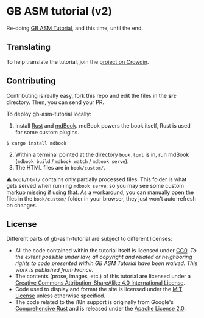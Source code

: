 # GB ASM tutorial (v2)

Re-doing [GB ASM Tutorial](https://github.com/ISSOtm/gb-asm-tutorial-old), and this time, until the end.

## Translating

To help translate the tutorial, join the [project on Crowdin](https://crowdin.com/project/gb-asm-tutorial).

## Contributing 

Contributing is really easy, fork this repo and edit the files in the **src** directory. Then, you can send your PR.

To deploy gb-asm-tutorial locally:

1. Install [Rust](https://www.rust-lang.org/tools/install) and [mdBook](https://github.com/rust-lang/mdBook#readme).
  mdBook powers the book itself, Rust is used for some custom plugins.
  ```
  $ cargo install mdbook
  ```
2. Within a terminal pointed at the directory `book.toml` is in, run mdBook (`mdbook build` / `mdbook watch` / `mdbook serve`).
3. The HTML files are in `book/custom/`.

  ⚠️ `book/html/` contains only partially processed files.
  This folder is what gets served when running `mdbook serve`, so you may see some custom markup missing if using that.
  As a workaround, you can manually open the files in the `book/custom/` folder in your browser, they just won't auto-refresh on changes.

## License

Different parts of gb-asm-tutorial are subject to different licenses:

- All the code contained within the tutorial itself is licensed under <a rel="license" href="http://creativecommons.org/publicdomain/zero/1.0/">CC0</a>. *To the extent possible under law, all copyright and related or neighboring rights to code presented within GB ASM Tutorial have been waived. This work is published from France.*
- The contents (prose, images, etc.) of this tutorial are licensed under a <a rel="license" href="http://creativecommons.org/licenses/by-sa/4.0/">Creative Commons Attribution-ShareAlike 4.0 International License</a>.
- Code used to display and format the site is licensed under the [MIT License](https://github.com/gbdev/gb-asm-tutorial/blob/master/LICENSE) unless otherwise specified.
- The code related to the i18n support is originally from Google's [Comprehensive Rust](https://github.com/google/comprehensive-rust) and is released under the [Apache License 2.0](https://github.com/gbdev/gb-asm-tutorial/blob/master/i18n-helpers/LICENSE).

